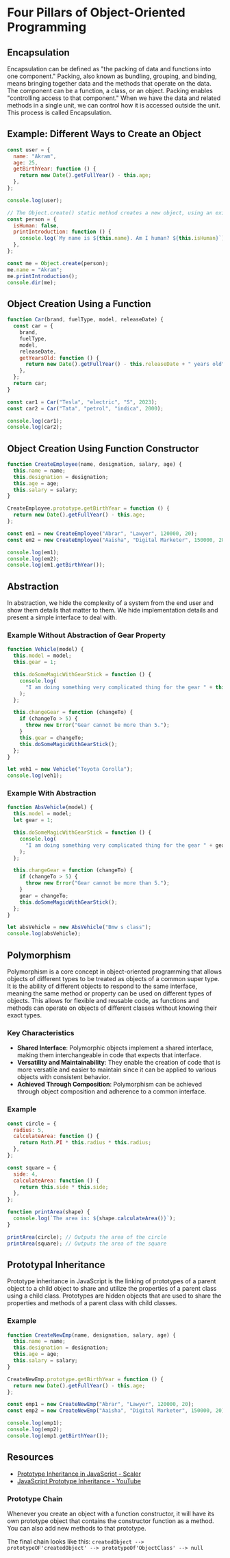 # Four Pillars of Object-Oriented Programming

## Encapsulation

Encapsulation can be defined as "the packing of data and functions into one component." Packing, also known as bundling, grouping, and binding, means bringing together data and the methods that operate on the data. The component can be a function, a class, or an object. Packing enables "controlling access to that component." When we have the data and related methods in a single unit, we can control how it is accessed outside the unit. This process is called Encapsulation.

## Example: Different Ways to Create an Object

```javascript
const user = {
  name: "Akram",
  age: 25,
  getBirthYear: function () {
    return new Date().getFullYear() - this.age;
  },
};

console.log(user);

// The Object.create() static method creates a new object, using an existing object as the prototype of the newly created object.
const person = {
  isHuman: false,
  printIntroduction: function () {
    console.log(`My name is ${this.name}. Am I human? ${this.isHuman}`);
  },
};

const me = Object.create(person);
me.name = "Akram";
me.printIntroduction();
console.dir(me);
```

## Object Creation Using a Function

```javascript
function Car(brand, fuelType, model, releaseDate) {
  const car = {
    brand,
    fuelType,
    model,
    releaseDate,
    getYearsOld: function () {
      return new Date().getFullYear() - this.releaseDate + " years old";
    },
  };
  return car;
}

const car1 = Car("Tesla", "electric", "S", 2023);
const car2 = Car("Tata", "petrol", "indica", 2000);

console.log(car1);
console.log(car2);
```

## Object Creation Using Function Constructor

```javascript
function CreateEmployee(name, designation, salary, age) {
  this.name = name;
  this.designation = designation;
  this.age = age;
  this.salary = salary;
}

CreateEmployee.prototype.getBirthYear = function () {
  return new Date().getFullYear() - this.age;
};

const em1 = new CreateEmployee("Abrar", "Lawyer", 120000, 20);
const em2 = new CreateEmployee("Aaisha", "Digital Marketer", 150000, 20);

console.log(em1);
console.log(em2);
console.log(em1.getBirthYear());
```

## Abstraction

In abstraction, we hide the complexity of a system from the end user and show them details that matter to them. We hide implementation details and present a simple interface to deal with.

### Example Without Abstraction of Gear Property

```javascript
function Vehicle(model) {
  this.model = model;
  this.gear = 1;

  this.doSomeMagicWithGearStick = function () {
    console.log(
      "I am doing something very complicated thing for the gear " + this.gear
    );
  };

  this.changeGear = function (changeTo) {
    if (changeTo > 5) {
      throw new Error("Gear cannot be more than 5.");
    }
    this.gear = changeTo;
    this.doSomeMagicWithGearStick();
  };
}

let veh1 = new Vehicle("Toyota Corolla");
console.log(veh1);
```

### Example With Abstraction

```javascript
function AbsVehicle(model) {
  this.model = model;
  let gear = 1;

  this.doSomeMagicWithGearStick = function () {
    console.log(
      "I am doing something very complicated thing for the gear " + gear
    );
  };

  this.changeGear = function (changeTo) {
    if (changeTo > 5) {
      throw new Error("Gear cannot be more than 5.");
    }
    gear = changeTo;
    this.doSomeMagicWithGearStick();
  };
}

let absVehicle = new AbsVehicle("Bmw s class");
console.log(absVehicle);
```

## Polymorphism

Polymorphism is a core concept in object-oriented programming that allows objects of different types to be treated as objects of a common super type. It is the ability of different objects to respond to the same interface, meaning the same method or property can be used on different types of objects. This allows for flexible and reusable code, as functions and methods can operate on objects of different classes without knowing their exact types.

### Key Characteristics

- **Shared Interface**: Polymorphic objects implement a shared interface, making them interchangeable in code that expects that interface.
- **Versatility and Maintainability**: They enable the creation of code that is more versatile and easier to maintain since it can be applied to various objects with consistent behavior.
- **Achieved Through Composition**: Polymorphism can be achieved through object composition and adherence to a common interface.

### Example

```javascript
const circle = {
  radius: 5,
  calculateArea: function () {
    return Math.PI * this.radius * this.radius;
  },
};

const square = {
  side: 4,
  calculateArea: function () {
    return this.side * this.side;
  },
};

function printArea(shape) {
  console.log(`The area is: ${shape.calculateArea()}`);
}

printArea(circle); // Outputs the area of the circle
printArea(square); // Outputs the area of the square
```

## Prototypal Inheritance

Prototype inheritance in JavaScript is the linking of prototypes of a parent object to a child object to share and utilize the properties of a parent class using a child class. Prototypes are hidden objects that are used to share the properties and methods of a parent class with child classes.

### Example

```javascript
function CreateNewEmp(name, designation, salary, age) {
  this.name = name;
  this.designation = designation;
  this.age = age;
  this.salary = salary;
}

CreateNewEmp.prototype.getBirthYear = function () {
  return new Date().getFullYear() - this.age;
};

const emp1 = new CreateNewEmp("Abrar", "Lawyer", 120000, 20);
const emp2 = new CreateNewEmp("Aaisha", "Digital Marketer", 150000, 20);

console.log(emp1);
console.log(emp2);
console.log(emp1.getBirthYear());
```

## Resources

- [Prototype Inheritance in JavaScript - Scaler](https://www.scaler.com/topics/javascript/prototype-inheritance-in-javascript/)
- [JavaScript Prototype Inheritance - YouTube](https://www.youtube.com/watch?v=wstwjQ1yqWQ)

### Prototype Chain

Whenever you create an object with a function constructor, it will have its own prototype object that contains the constructor function as a method. You can also add new methods to that prototype.

The final chain looks like this:
`createdObject --> prototypeOF'createdObject' --> prototypeOf'ObjectClass' --> null`
